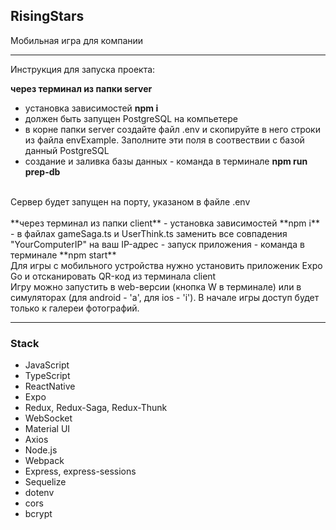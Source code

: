 ## RisingStars
Мобильная игра для компании

---
Инструкция для запуска проекта: 

**через терминал из папки server**
- установка зависимостей **npm i**
- должен быть запущен PostgreSQL на компьетере
- в корне папки server создайте файл .env и скопируйте в него строки из файла envExample. Заполните эти поля в соотвествии с базой данный PostgreSQL
- создание и заливка базы данных - команда в терминале **npm run prep-db**
<br/>
Сервер будет запущен на порту, указаном в файле .env
<br/>
<br/>
**через терминал из папки client**
- установка зависимостей **npm i**
- в файлах gameSaga.ts и UserThink.ts заменить все совпадения "YourComputerIP" на ваш IP-адрес
- запуск приложения - команда в терминале **npm start**
<br/>
Для игры с мобильного устройства нужно установить приложеник Expo Go и отсканировать QR-код из терминала client
<br/>
Игру можно запустить в web-версии (кнопка W в терминале) или в симуляторах (для android - 'a', для ios - 'i'). В начале игры доступ будет только к галереи фотографий.
<br/>

---
### Stack

- JavaScript
- TypeScript
- ReactNative
- Expo
- Redux, Redux-Saga, Redux-Thunk
- WebSocket
- Material UI
- Axios
- Node.js
- Webpack
- Express, express-sessions
- Sequelize
- dotenv
- cors
- bcrypt
